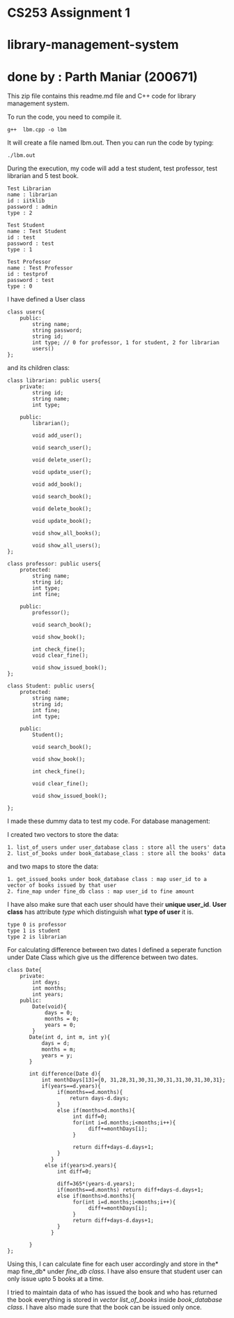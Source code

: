 # CS253 Assignment 1
# library-management-system
# done by : Parth Maniar (200671)


This zip file contains this readme.md file and C++ code for library management system. 

To run the code, you need to compile it.

``` 
g++  lbm.cpp -o lbm
```


It will create a file named lbm.out. Then you can run the code by typing:

```
./lbm.out
```

During the execution, my code will add a test student, test professor, test librarian and 5 test book. 
```
Test Librarian
name : librarian 
id : iitklib
password : admin
type : 2

Test Student
name : Test Student
id : test
password : test
type : 1

Test Professor
name : Test Professor
id : testprof
password : test
type : 0
```

I have defined a User class 
```
class users{
    public:
        string name;
        string password;
        string id;
        int type; // 0 for professor, 1 for student, 2 for librarian
        users()
};

```
and its children class:

```
class librarian: public users{
    private:
        string id;
        string name;
        int type;
        
    public:
        librarian();

        void add_user();

        void search_user();

        void delete_user();

        void update_user();

        void add_book();

        void search_book();

        void delete_book();

        void update_book();

        void show_all_books();

        void show_all_users();
};

class professor: public users{
    protected:
        string name;
        string id;
        int type;
        int fine;
        
    public:
        professor();

        void search_book();

        void show_book();

        int check_fine();
        void clear_fine();

        void show_issued_book();
};

class Student: public users{
    protected:
        string name;
        string id;
        int fine;
        int type;

    public:
        Student();

        void search_book();

        void show_book();

        int check_fine();

        void clear_fine();

        void show_issued_book();

};
```

I made these dummy data to test my code. 
For database management:

I created two vectors to store the data:
```
1. list_of_users under user_database class : store all the users' data
2. list_of_books under book_database_class : store all the books' data
```

and two maps to store the data:
```
1. get_issued_books under book_database class : map user_id to a vector of books issued by that user
2. fine_map under fine_db class : map user_id to fine amount
```

I have also make sure that each user should have their **unique user_id**. **User class** has attribute *type* which distinguish what **type of user** it is.

```
type 0 is professor
type 1 is student
type 2 is librarian
```

For calculating difference between two dates I defined a seperate function under Date Class which give us the difference between two dates.
```
class Date{
    private:
        int days;
        int months;
        int years;
    public:
        Date(void){
            days = 0;
            months = 0;
            years = 0;
        }
       Date(int d, int m, int y){
           days = d;
           months = m;
           years = y;
       }

       int difference(Date d){
           int monthDays[13]={0, 31,28,31,30,31,30,31,31,30,31,30,31};
           if(years==d.years){
                if(months==d.months){
                    return days-d.days;
                } 
                else if(months>d.months){
                     int diff=0;
                     for(int i=d.months;i<months;i++){
                          diff+=monthDays[i];
                     }
                    
                     return diff+days-d.days+1;
                }
              }
            else if(years>d.years){
                int diff=0;
                
                diff=365*(years-d.years);
                if(months==d.months) return diff+days-d.days+1;
                else if(months>d.months){
                     for(int i=d.months;i<months;i++){
                          diff+=monthDays[i];
                     }
                     return diff+days-d.days+1;
                }
              }
       
       }
};
```

Using this, I can calculate fine for each user accordingly and store in the* map fine_db* under *fine_db class*. I have also ensure that student user can only issue upto 5 books at a time.

I tried to maintain data of who has issued the book and who has returned the book everything is stored in *vector list_of_books* inside *book_database class*. I have also made sure that the book can be issued only once.









